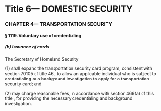 
# Title 6— DOMESTIC SECURITY
### CHAPTER 4— TRANSPORTATION SECURITY
#### § 1119. Voluntary use of credentialing
##### (b) Issuance of cards

The Secretary of Homeland Security

(1) shall expand the transportation security card program, consistent with section 70105 of title 46 , to allow an applicable individual who is subject to credentialing or a background investigation to apply for a transportation security card; and

(2) may charge reasonable fees, in accordance with section 469(a) of this title , for providing the necessary credentialing and background investigation.
